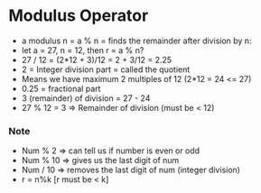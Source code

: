 # Modulus Operator
- a modulus n = a % n = finds the remainder after division by n: 
- let a = 27, n = 12, then r = a % n?
- 27 / 12 = (2*12 + 3)/12 = 2 + 3/12 = 2.25
- 2 = Integer division part = called the quotient
- Means we have maximum 2 multiples of 12 (2*12 = 24 <= 27)
- 0.25 = fractional part 
- 3 (remainder) of division = 27 - 24
- 27 % 12 = 3 ⇒ Remainder of division (must be < 12)
### Note
- Num % 2 ⇒ can tell us if number is even or odd
- Num % 10 ⇒ gives us the last digit of num
- Num / 10 ⇒ removes the last digit of num (integer division)
- r = n%k [r must be < k]
